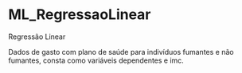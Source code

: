 # ML_RegressaoLinear
Regressão Linear


Dados de gasto com plano de saúde para indivíduos fumantes e não fumantes, consta como variáveis dependentes e imc.
